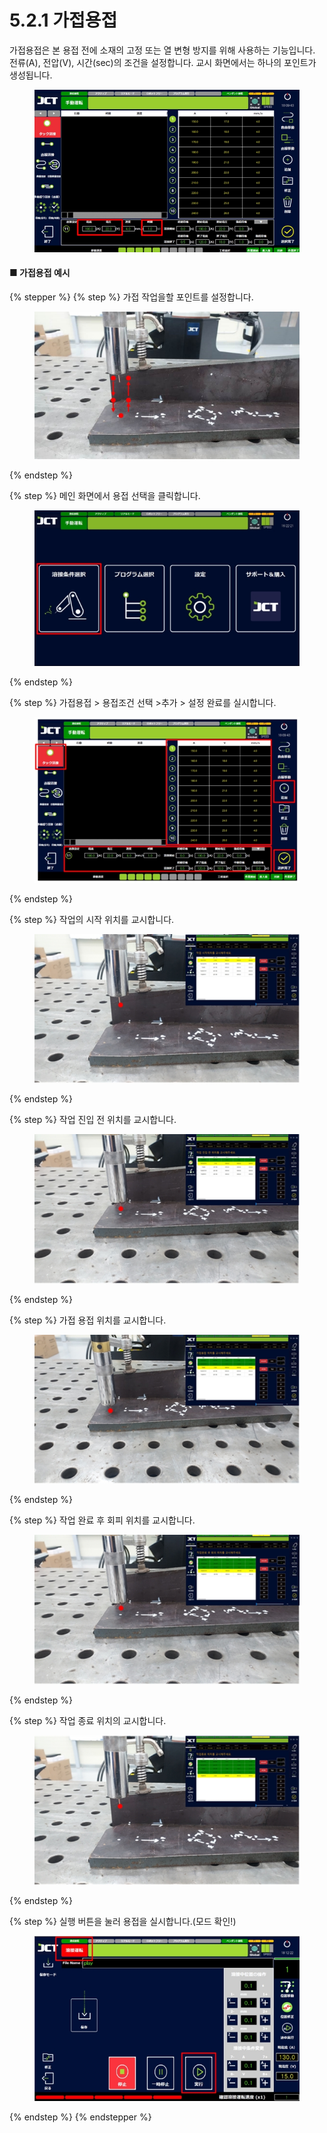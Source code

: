 # 5.2.1 가접용접

가접용접은 본 용접 전에 소재의 고정 또는 열 변형 방지를 위해 사용하는 기능입니다. 전류(A), 전압(V), 시간(sec)의 조건을 설정합니다. 교시 화면에서는 하나의 포인트가 생성됩니다.

<figure><img src="img/section5.2.1_1.jpg" alt=""><figcaption></figcaption></figure>

#### ■ 가접용접 예시

{% stepper %}
{% step %}
가접 작업을할 포인트를 설정합니다.

<figure><img src="img/section5.2.1_2.jpg" alt=""><figcaption></figcaption></figure>
{% endstep %}

{% step %}
메인 화면에서 용접 선택을 클릭합니다.

<figure><img src="img/section5.2.1_3.jpg" alt=""><figcaption></figcaption></figure>
{% endstep %}

{% step %}
가접용접 > 용접조건 선택 >추가 > 설정 완료를 실시합니다.

<figure><img src="img/section5.2.1_4.jpg" alt=""><figcaption></figcaption></figure>
{% endstep %}

{% step %}
작업의 시작 위치를 교시합니다.

<figure><img src="img/section5.2.1_5.jpg" alt=""><figcaption></figcaption></figure>
{% endstep %}

{% step %}
작업 진입 전 위치를 교시합니다.

<figure><img src="img/section5.2.1_6.jpg" alt=""><figcaption></figcaption></figure>
{% endstep %}

{% step %}
가접 용접 위치를 교시합니다.

<figure><img src="img/section5.2.1_7.jpg" alt=""><figcaption></figcaption></figure>
{% endstep %}

{% step %}
작업 완료 후 회피 위치를 교시합니다.

<figure><img src="img/section5.2.1_8.jpg" alt=""><figcaption></figcaption></figure>
{% endstep %}

{% step %}
작업 종료 위치의 교시합니다.

<figure><img src="img/section5.2.1_9.jpg" alt=""><figcaption></figcaption></figure>
{% endstep %}

{% step %}
실행 버튼을 눌러 용접을 실시합니다.(모드 확인!)

<figure><img src="img/section5.2.1_10.jpg" alt=""><figcaption></figcaption></figure>
{% endstep %}
{% endstepper %}
